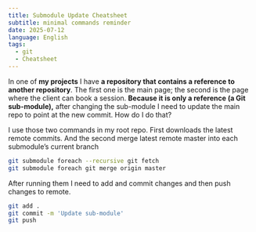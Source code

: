 ```yaml
---
title: Submodule Update Cheatsheet
subtitle: minimal commands reminder
date: 2025-07-12
language: English
tags:
  - git
  - Cheatsheet
---
```

In one of **my projects** I have **a repository that contains a reference to another repository**. The first one is the main page; the second is the page where the client can book a session. **Because it is only a reference (a Git sub-module),** after changing the sub-module I need to update the main repo to point at the new commit. How do I do that?

I use those two commands in my root repo. First downloads the latest remote commits. And the second merge latest remote master into each submodule’s current branch

```bash
git submodule foreach --recursive git fetch
git submodule foreach git merge origin master
``` 

After running them I need to add and commit changes and then push changes to remote. 

```bash
git add .
git commit -m 'Update sub-module'
git push
```